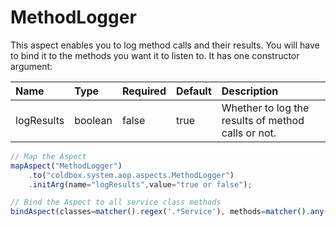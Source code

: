 # MethodLogger

This aspect enables you to log method calls and their results. You will have to bind it to the methods you want it to listen to. It has one constructor argument:

| Name | Type | Required | Default | Description |
| :--- | :--- | :--- | :--- | :--- |
| logResults | boolean | false | true | Whether to log the results of method calls or not. |

```javascript
// Map the Aspect
mapAspect("MethodLogger")
    .to("coldbox.system.aop.aspects.MethodLogger")
    .initArg(name="logResults",value="true or false");

// Bind the Aspect to all service class methods
bindAspect(classes=matcher().regex('.*Service'), methods=matcher().any(), aspects="MethodLogger");
```

